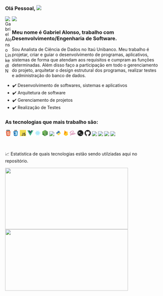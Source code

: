 ### Olá Pessoal, <img src="https://media.giphy.com/media/hvRJCLFzcasrR4ia7z/giphy.gif" width="25px">
<a href="https://www.linkedin.com/in/alonso-gabriel/">
  <img align="left" alt="Gabriel Alonso LinkedIN" width="22px" src="https://raw.githubusercontent.com/peterthehan/peterthehan/master/assets/linkedin.svg" />
</a>
<!--<a href="https://dev-gabriel-alonso.medium.com/">
  <img align="left" alt="Gabriel Alonso Medium" width="22px" src="https://cdn.jsdelivr.net/npm/simple-icons@v3/icons/medium.svg" />
</a>-->

![](https://visitor-badge.glitch.me/badge?page_id=gabriel-alonso.gabriel-alonso)



### Meu nome é Gabriel Alonso, trabalho com Desenvolvimento/Engenharia de Software.
Sou Analista de Ciência de Dados no Itaú Unibanco.
Meu trabalho é projetar, criar e guiar o desenvolvimento de programas, aplicativos, sistemas de forma que atendam aos requisitos e cumpram as funções determinadas. Além disso faço a participação em todo o gerenciamento do projeto, arquitetar o design estrutural dos programas, realizar testes e administração do banco de dados.

<ul>
<li>✔️ Desenvolvimento de softwares, sistemas e aplicativos</li>
<li>✔️ Arquitetura de software</li>
<li>✔️ Gerenciamento de projetos</li>
<li>✔️ Realização de Testes</li>
</ul>


### As tecnologias que mais trabalho são:
<code><img height="20" src="https://raw.githubusercontent.com/github/explore/80688e429a7d4ef2fca1e82350fe8e3517d3494d/topics/html/html.png"></code>
<code><img height="20" src="https://raw.githubusercontent.com/github/explore/80688e429a7d4ef2fca1e82350fe8e3517d3494d/topics/css/css.png"></code>
<code><img height="20" src="https://raw.githubusercontent.com/github/explore/80688e429a7d4ef2fca1e82350fe8e3517d3494d/topics/javascript/javascript.png"></code>
<code><img height="20" src="https://raw.githubusercontent.com/github/explore/80688e429a7d4ef2fca1e82350fe8e3517d3494d/topics/vue/vue.png"></code>
<code><img height="20" src="https://raw.githubusercontent.com/github/explore/80688e429a7d4ef2fca1e82350fe8e3517d3494d/topics/react/react.png"></code>
<code><img height="20" src="https://raw.githubusercontent.com/github/explore/80688e429a7d4ef2fca1e82350fe8e3517d3494d/topics/nodejs/nodejs.png"></code>
<code><img height="20" src="https://pngimg.com/uploads/php/php_PNG6.png"></code>
<code><img height="20" src="https://raw.githubusercontent.com/github/explore/80688e429a7d4ef2fca1e82350fe8e3517d3494d/topics/python/python.png"></code>
<code><img height="20" src="https://raw.githubusercontent.com/github/explore/80688e429a7d4ef2fca1e82350fe8e3517d3494d/topics/firebase/firebase.png"></code>
<code><img height="20" src="https://raw.githubusercontent.com/github/explore/80688e429a7d4ef2fca1e82350fe8e3517d3494d/topics/sass/sass.png"></code>
<code><img height="20" src="https://raw.githubusercontent.com/github/explore/80688e429a7d4ef2fca1e82350fe8e3517d3494d/topics/terminal/terminal.png"></code>
<code><img height="20" src="https://raw.githubusercontent.com/github/explore/78df643247d429f6cc873026c0622819ad797942/topics/github/github.png"></code>
<code><img height="20" src="https://download.logo.wine/logo/C%2B%2B/C%2B%2B-Logo.wine.png"></code>
<code><img height="20" src="https://marcas-logos.net/wp-content/uploads/2020/11/MySQL-logo.png"></code>
<code><img height="20" src="http://mongodb-js.github.io/leaf/mongodb-leaf_512x512@2x.png"></code>
<code><img height="20" src="https://git-scm.com/images/logos/downloads/Git-Icon-1788C.png"></code>


<br />

📈 Estatistica de quais tecnologias estão sendo utilziadas aqui no repositório.
<div>
    <a href="https://github.com/gabriel-alonso?tab=repositories">
      <img align="left" src="https://github-readme-stats.vercel.app/api/top-langs/?username=gabriel-alonso&layout=compact" width="400" height="200"/>
    </a>
    <a href="https://github.com/gabriel-alonso?tab=repositories">
      <img align="left" src="https://github-readme-stats.vercel.app/api?username=gabriel-alonso&,issues&show_icons=true" width="400" height="200"/>
    </a>
</div>
